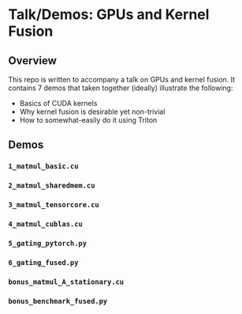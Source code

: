 # Talk/Demos: GPUs and Kernel Fusion

## Overview

This repo is written to accompany a talk on GPUs and kernel fusion.
It contains 7 demos that taken together (ideally) illustrate the following:
* Basics of CUDA kernels
* Why kernel fusion is desirable yet non-trivial
* How to somewhat-easily do it using Triton

## Demos

### `1_matmul_basic.cu`

### `2_matmul_sharedmem.cu`

### `3_matmul_tensorcore.cu`

### `4_matmul_cublas.cu`

### `5_gating_pytorch.py`

### `6_gating_fused.py`

### `bonus_matmul_A_stationary.cu`

### `bonus_benchmark_fused.py`

